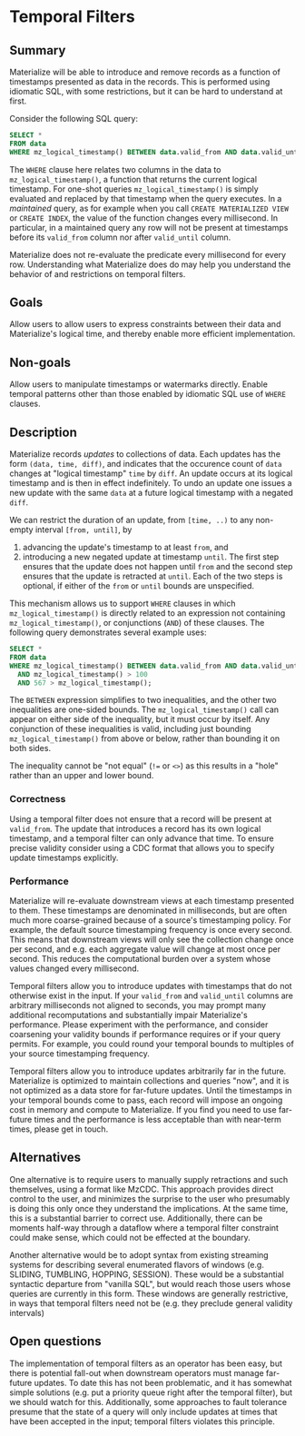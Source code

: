 # Temporal Filters

## Summary

<!--
// Brief, high-level overview. A few sentences long.
// Be sure to capture the customer impact - framing this as a release note may be useful.
-->

Materialize will be able to introduce and remove records as a function of timestamps presented as data in the records.
This is performed using idiomatic SQL, with some restrictions, but it can be hard to understand at first.

Consider the following SQL query:
```sql
SELECT *
FROM data
WHERE mz_logical_timestamp() BETWEEN data.valid_from AND data.valid_until;
```
The `WHERE` clause here relates two columns in the data to `mz_logical_timestamp()`, a function that returns the current logical timestamp.
For one-shot queries `mz_logical_timestamp()` is simply evaluated and replaced by that timestamp when the query executes.
In a *maintained* query, as for example when you call `CREATE MATERIALIZED VIEW` or `CREATE INDEX`, the value of the function changes every millisecond.
In particular, in a maintained query any row will not be present at timestamps before its `valid_from` column nor after `valid_until` column.

Materialize does not re-evaluate the predicate every millisecond for every row.
Understanding what Materialize does do may help you understand the behavior of and restrictions on temporal filters.

## Goals

<!--
// Enumerate the concrete goals that are in scope for the project.
-->

Allow users to allow users to express constraints between their data and Materialize's logical time, and thereby enable more efficient implementation.

## Non-goals

<!--
// Enumerate potential goals that are explicitly out of scope for the project
// ie. what could we do or what do we want to do in the future - but are not doing now
-->

Allow users to manipulate timestamps or watermarks directly.
Enable temporal patterns other than those enabled by idiomatic SQL use of `WHERE` clauses.

## Description

<!--
// Describe the approach in detail. If there is no clear frontrunner, feel free to list all approaches in alternatives.
// If applicable, be sure to call out any new testing/validation that will be required
-->

Materialize records *updates* to collections of data.
Each updates has the form `(data, time, diff)`, and indicates that the occurence count of `data` changes at "logical timestamp" `time` by `diff`.
An update occurs at its logical timestamp and is then in effect indefinitely.
To undo an update one issues a new update with the same `data` at a future logical timestamp with a negated `diff`.

We can restrict the duration of an update, from `[time, ..)` to any non-empty interval `[from, until]`, by
1. advancing the update's timestamp to at least `from`, and
2. introducing a new negated update at timestamp `until`.
The first step ensures that the update does not happen until `from` and the second step ensures that the update is retracted at `until`.
Each of the two steps is optional, if either of the `from` or `until` bounds are unspecified.

This mechanism allows us to support `WHERE` clauses in which `mz_logical_timestamp()` is directly related to an expression not containing `mz_logical_timestamp()`, or conjunctions (`AND`) of these clauses.
The following query demonstrates several example uses:
```sql
SELECT *
FROM data
WHERE mz_logical_timestamp() BETWEEN data.valid_from AND data.valid_until
  AND mz_logical_timestamp() > 100
  AND 567 > mz_logical_timestamp();
```
The `BETWEEN` expression simplifies to two inequalities, and the other two inequalities are one-sided bounds.
The `mz_logical_timestamp()` call can appear on either side of the inequality, but it must occur by itself.
Any conjunction of these inequalities is valid, including just bounding `mz_logical_timestamp()` from above or below, rather than bounding it on both sides.

The inequality cannot be "not equal" (`!=` or `<>`) as this results in a "hole" rather than an upper and lower bound.

### Correctness

Using a temporal filter does not ensure that a record will be present at `valid_from`.
The update that introduces a record has its own logical timestamp, and a temporal filter can only advance that time.
To ensure precise validity consider using a CDC format that allows you to specify update timestamps explicitly.

### Performance

Materialize will re-evaluate downstream views at each timestamp presented to them.
These timestamps are denominated in milliseconds, but are often much more coarse-grained because of a source's timestamping policy.
For example, the default source timestamping frequency is once every second.
This means that downstream views will only see the collection change once per second, and e.g. each aggregate value will change at most once per second.
This reduces the computational burden over a system whose values changed every millisecond.

Temporal filters allow you to introduce updates with timestamps that do not otherwise exist in the input.
If your `valid_from` and `valid_until` columns are arbitrary milliseconds not aligned to seconds, you may prompt many additional recomputations and substantially impair Materialize's performance.
Please experiment with the performance, and consider coarsening your validity bounds if performance requires or if your query permits.
For example, you could round your temporal bounds to multiples of your source timestamping frequency.

Temporal filters allow you to introduce updates arbitrarily far in the future.
Materialize is optimized to maintain collections and queries "now", and it is not optimized as a data store for far-future updates.
Until the timestamps in your temporal bounds come to pass, each record will impose an ongoing cost in memory and compute to Materialize.
If you find you need to use far-future times and the performance is less acceptable than with near-term times, please get in touch.

## Alternatives

<!--
// Similar to the Description section. List of alternative approaches considered, pros/cons or why they were not chosen
-->

One alternative is to require users to manually supply retractions and such themselves, using a format like MzCDC.
This approach provides direct control to the user, and minimizes the surprise to the user who presumably is doing this only once they understand the implications.
At the same time, this is a substantial barrier to correct use.
Additionally, there can be moments half-way through a dataflow where a temporal filter constraint could make sense, which could not be effected at the boundary.

Another alternative would be to adopt syntax from existing streaming systems for describing several enumerated flavors of windows (e.g. SLIDING, TUMBLING, HOPPING, SESSION).
These would be a substantial syntactic departure from "vanilla SQL", but would reach those users whose queries are currently in this form.
These windows are generally restrictive, in ways that temporal filters need not be (e.g. they preclude general validity intervals)

## Open questions

<!--
// Anything currently unanswered that needs specific focus. This section may be expanded during the doc meeting as
// other unknowns are pointed out.
// These questions may be technical, product, or anything in-between.
-->

The implementation of temporal filters as an operator has been easy, but there is potential fall-out when downstream operators must manage far-future updates.
To date this has not been problematic, and it has somewhat simple solutions (e.g. put a priority queue right after the temporal filter), but we should watch for this.
Additionally, some approaches to fault tolerance presume that the state of a query will only include updates at times that have been accepted in the input; temporal filters violates this principle.